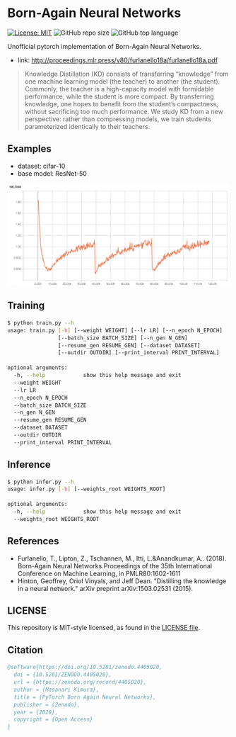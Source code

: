 # Born-Again Neural Networks
[![License: MIT](https://img.shields.io/badge/License-MIT-blue.svg)](https://opensource.org/licenses/MIT)
![GitHub repo size](https://img.shields.io/github/repo-size/nocotan/born_again_neuralnet)
![GitHub top language](https://img.shields.io/github/languages/top/nocotan/born_again_neuralnet)


Unofficial pytorch implementation of Born-Again Neural Networks.

* link: http://proceedings.mlr.press/v80/furlanello18a/furlanello18a.pdf

> Knowledge Distillation (KD) consists of transferring
“knowledge” from one machine learning
model (the teacher) to another (the student).
Commonly, the teacher is a high-capacity model
with formidable performance, while the student
is more compact. By transferring knowledge,
one hopes to benefit from the student’s compactness,
without sacrificing too much performance.
We study KD from a new perspective:
rather than compressing models, we train students
parameterized identically to their teachers.

## Examples
* dataset: cifar-10
* base model: ResNet-50

![example](images/resnet50_cifar10.png)


## Training
```bash
$ python train.py --h
usage: train.py [-h] [--weight WEIGHT] [--lr LR] [--n_epoch N_EPOCH]
                [--batch_size BATCH_SIZE] [--n_gen N_GEN]
                [--resume_gen RESUME_GEN] [--dataset DATASET]
                [--outdir OUTDIR] [--print_interval PRINT_INTERVAL]

optional arguments:
  -h, --help            show this help message and exit
  --weight WEIGHT
  --lr LR
  --n_epoch N_EPOCH
  --batch_size BATCH_SIZE
  --n_gen N_GEN
  --resume_gen RESUME_GEN
  --dataset DATASET
  --outdir OUTDIR
  --print_interval PRINT_INTERVAL
```

## Inference

```bash
$ python infer.py --h
usage: infer.py [-h] [--weights_root WEIGHTS_ROOT]

optional arguments:
  -h, --help            show this help message and exit
  --weights_root WEIGHTS_ROOT
```

## References
* Furlanello, T., Lipton, Z., Tschannen, M., Itti, L.&Anandkumar, A.. (2018). Born-Again Neural Networks.Proceedings of the 35th International Conference on Machine Learning, in PMLR80:1602-1611
* Hinton, Geoffrey, Oriol Vinyals, and Jeff Dean. "Distilling the knowledge in a neural network." arXiv preprint arXiv:1503.02531 (2015).

## LICENSE
This repository is MIT-style licensed, as found in the [LICENSE file](./LICENSE).

## Citation

```bibtex
@software{https://doi.org/10.5281/zenodo.4405020,
  doi = {10.5281/ZENODO.4405020},
  url = {https://zenodo.org/record/4405020},
  author = {Masanari Kimura},
  title = {PyTorch Born Again Neural Networks},
  publisher = {Zenodo},
  year = {2020},
  copyright = {Open Access}
}
```
